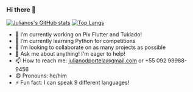 ### Hi there 👋

[![Julianos's GitHub stats](https://github-readme-stats.vercel.app/api?theme=tokyonight&username=julianodportela&show_icons=true&count_private=true)](https://github.com/anuraghazra/github-readme-stats)
[![Top Langs](https://github-readme-stats.vercel.app/api/top-langs/?theme=tokyonight&username=julianodportela&layout=compact)](https://github.com/anuraghazra/github-readme-stats)

- 🔭 I’m currently working on Pix Flutter and Tuklado!
- 🌱 I’m currently learning Python for competitions
- 👯 I’m looking to collaborate on as many projects as possible
- 💬 Ask me about anything! I'm eager to help!
- 📫 How to reach me: julianodportela@gmail.com or +55 092 99988-9456
- 😄 Pronouns: he/him
- ⚡ Fun fact: I can speak 9 different languages!

